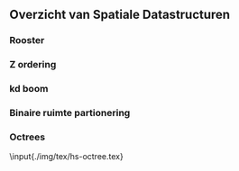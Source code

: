 ## Overzicht van Spatiale Datastructuren

### Rooster

### Z ordering

### kd boom

### Binaire ruimte partionering

### Octrees

\input{./img/tex/hs-octree.tex}
